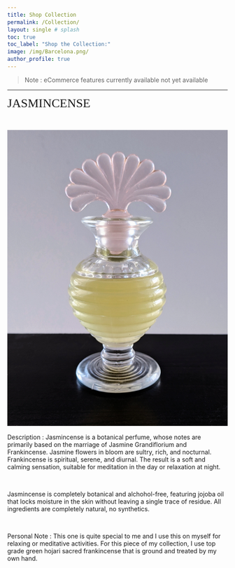 ```yaml
---
title: Shop Collection
permalink: /Collection/
layout: single # splash
toc: true
toc_label: "Shop the Collection:"
image: /img/Barcelona.png/
author_profile: true
---
```


> Note : eCommerce features currently available not yet available

***

<p align="center">


 <span style="color: #f2cf4; font-family: Babas; font-size: 2em;">JASMINCENSE</span> 

<br>

![](../img/jasmincense.jpg) 




<p> Description : Jasmincense is a botanical perfume, whose notes are primarily based on the marriage of Jasmine Grandiflorium and Frankincense. Jasmine flowers in bloom are sultry, rich, and nocturnal. Frankincense is spiritual, serene, and diurnal. The result is a soft and calming sensation, suitable for meditation in the day or relaxation at night. </p>

<br>

<p> Jasmincense is completely botanical and alchohol-free, featuring jojoba oil that locks moisture in the skin without leaving a single trace of residue. All ingredients are completely natural, no synthetics. </p>

<br>

<p> Personal Note : This one is quite special to me and I use this on myself for relaxing or meditative activities. For this piece of my collection, I use top grade green hojari sacred frankincense that is ground and treated by my own hand. </P>

